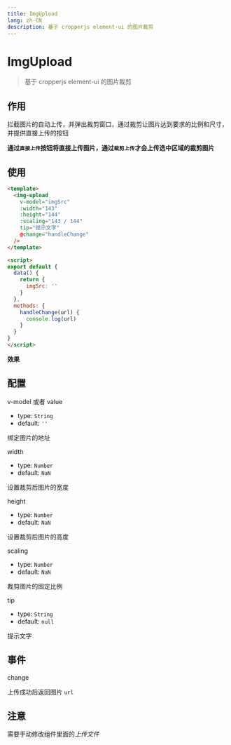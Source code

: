 ```yaml
---
title: ImgUpload
lang: zh-CN
description: 基于 cropperjs element-ui 的图片裁剪
--- 
```


# ImgUpload

> 基于 cropperjs element-ui 的图片裁剪

## 作用

拦截图片的自动上传，并弹出裁剪窗口，通过裁剪让图片达到要求的比例和尺寸，并提供直接上传的按钮

**通过`直接上传`按钮将直接上传图片，通过`裁剪上传`才会上传选中区域的裁剪图片**

## 使用

``` html vue
<template>
  <img-upload
    v-model="imgSrc"
    :width="143"
    :height="144"
    :scaling="143 / 144"
    tip="提示文字"
    @change="handleChange"
  />
</template>

<script>
export default {
  data() {
    return {
      imgSrc: ''
    }
  },
  methods: {
    handleChange(url) {
      console.log(url)
    }
  }
}
</script>
```

**效果**

<template>
  <img-upload v-model="imgSrc" :width="143" :height="144" :scaling="143 / 144" tip="提示文字" @change="handleChange" />
</template>

<script>
import ImgUpload from '../../src/ImgUpload'

export default {
  components: { ImgUpload },
  data() {
    return {
      imgSrc: ''
    }
  },
  methods: {
    handleChange(url) {
      console.log(url)
    }
  }
}
</script>

## 配置

v-model 或者 value
- type: `String`
- default: `''`

绑定图片的地址

width
- type: `Number`
- default: `NaN`

设置裁剪后图片的宽度
    
height
- type: `Number`
- default: `NaN`

设置裁剪后图片的高度

scaling
- type: `Number`
- default: `NaN`
    
裁剪图片的固定比例

tip
- type: `String`
- default: `null`

提示文字

## 事件

change

上传成功后返回图片 `url`

## 注意

需要手动修改组件里面的*上传文件*

